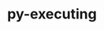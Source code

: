 ---
title: "py-executing"
layout: cache
categories: [package, develop-2025-05-04]
meta: {"compilers": ["none"], "num_specs": 5, "num_specs_by_stack": {"data-vis-sdk": 1, "e4s": 2, "e4s-neoverse-v2": 2, "root": 5}, "oss": ["ubuntu20.04", "ubuntu22.04"], "platforms": ["linux"], "stacks": ["data-vis-sdk", "e4s", "e4s-neoverse-v2", "root"], "targets": ["neoverse_v2", "x86_64_v3"], "versions": ["2.1.0"]}
spec_details: [{"compiler": "none", "hash": "dqvv62tsemyxjfblpxi67kf6prfftds5", "os": "ubuntu22.04", "platform": "linux", "size": "-", "stacks": ["e4s", "root"], "target": "x86_64_v3", "variants": ["build_system=python_pip"], "versions": ["2.1.0"]}, {"compiler": "none", "hash": "incbpywx5p4mkxr6dn5cswb36ejrru7q", "os": "ubuntu22.04", "platform": "linux", "size": "-", "stacks": ["e4s", "root"], "target": "x86_64_v3", "variants": ["build_system=python_pip"], "versions": ["2.1.0"]}, {"compiler": "none", "hash": "lcbt54lxexdplgzarz7732sh3hhqztav", "os": "ubuntu20.04", "platform": "linux", "size": "-", "stacks": ["data-vis-sdk", "root"], "target": "x86_64_v3", "variants": ["build_system=python_pip"], "versions": ["2.1.0"]}, {"compiler": "none", "hash": "pdzfsyzsk7khuj7liqag5t5sppnvnolt", "os": "ubuntu22.04", "platform": "linux", "size": "-", "stacks": ["e4s-neoverse-v2", "root"], "target": "neoverse_v2", "variants": ["build_system=python_pip"], "versions": ["2.1.0"]}, {"compiler": "none", "hash": "qaobrzj4ynrn2pfazo5vt4lgkk3hdhri", "os": "ubuntu22.04", "platform": "linux", "size": "-", "stacks": ["e4s-neoverse-v2", "root"], "target": "neoverse_v2", "variants": ["build_system=python_pip"], "versions": ["2.1.0"]}]
---
